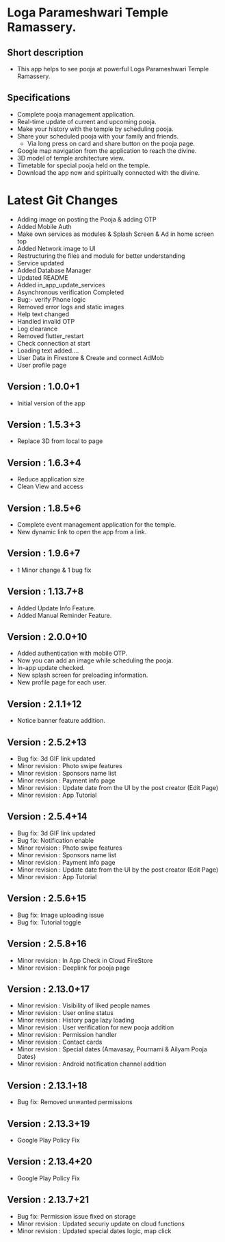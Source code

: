 # Loga Parameshwari Temple Ramassery.

## Short description
 - This app helps to see pooja at powerful Loga Parameshwari Temple Ramassery.

## Specifications
 - Complete pooja management application.
 - Real-time update of current and upcoming pooja.
 - Make your history with the temple by scheduling pooja.
 - Share your scheduled pooja with your family and friends.
     - Via long press on card and share button on the pooja page.
 - Google map navigation from the application to reach the divine.
 - 3D model of temple architecture view.
 - Timetable for special pooja held on the temple.
 - Download the app now and spiritually connected with the divine​. 

# Latest Git Changes
 - Adding image on posting the Pooja & adding OTP
 - Added Mobile Auth
 - Make own services as modules & Splash Screen & Ad in home screen top
 - Added Network image to UI
 - Restructuring the files and module for better understanding
 - Service updated
 - Added Database Manager
 - Updated README
 - Added in_app_update_services
 - Asynchronous verification Completed
 - Bug:- verify Phone logic
 - Removed error logs and static images
 - Help text changed
 - Handled invalid OTP
 - Log clearance
 - Removed flutter_restart
 - Check connection at start
 - Loading text added....
 - User Data in Firestore & Create and connect AdMob
 - User profile page

## Version : 1.0.0+1
- Initial version of the app

## Version : 1.5.3+3
- Replace 3D from local to page
 
## Version : 1.6.3+4
- Reduce application size 
- Clean View and access

## Version : 1.8.5+6
- Complete event management application for the temple.
- New dynamic link to open the app from a link.

## Version : 1.9.6+7
- 1 Minor change & 1 bug fix

## Version : 1.13.7+8
- Added Update Info Feature.
- Added Manual Reminder Feature.

## Version : 2.0.0+10
- Added authentication with mobile OTP.  
- Now you can add an image while scheduling the pooja.  
- In-app update checked.  
- New splash screen for preloading information.  
- New profile page for each user.  

## Version : 2.1.1+12
- Notice banner feature addition.

## Version : 2.5.2+13
- Bug fix: 3d GIF link updated
- Minor revision : Photo swipe features
- Minor revision : Sponsors name list
- Minor revision : Payment info page
- Minor revision : Update date from the UI by the post creator (Edit Page)
- Minor revision : App Tutorial 

## Version : 2.5.4+14
- Bug fix: 3d GIF link updated
- Bug fix: Notification enable
- Minor revision : Photo swipe features
- Minor revision : Sponsors name list
- Minor revision : Payment info page
- Minor revision : Update date from the UI by the post creator (Edit Page)
- Minor revision : App Tutorial

## Version : 2.5.6+15
- Bug fix: Image uploading issue
- Bug fix: Tutorial toggle

## Version : 2.5.8+16
- Minor revision : In App Check in Cloud FireStore
- Minor revision : Deeplink for pooja page

## Version : 2.13.0+17
- Minor revision : Visibility of liked people names
- Minor revision : User online status
- Minor revision : History page lazy loading
- Minor revision : User verification for new pooja addition
- Minor revision : Permission handler
- Minor revision : Contact cards
- Minor revision : Special dates (Amavasay, Pournami & Ailyam Pooja Dates)
- Minor revision : Android notification channel addition

## Version : 2.13.1+18
- Bug fix: Removed unwanted permissions

## Version : 2.13.3+19
- Google Play Policy Fix

## Version : 2.13.4+20
- Google Play Policy Fix

## Version : 2.13.7+21
- Bug fix: Permission issue fixed on storage
- Minor revision : Updated securiy update on cloud functions
- Minor revision : Updated special dates logic, map click
